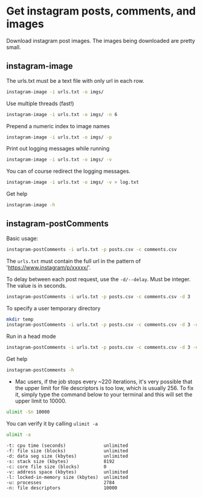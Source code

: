 # Get instagram posts, comments, and images

Download instagram post images. The images being downloaded are pretty small.

## instagram-image

The urls.txt must be a text file with only url in each row.

```bash
instagram-image -i urls.txt -o imgs/
```

Use multiple threads (fast!)

```bash
instagram-image -i urls.txt -o imgs/ -n 6
```

Prepend a numeric index to image names

```bash
instagram-image -i urls.txt -o imgs/ -p
```

Print out logging messages while running

```bash
instagram-image -i urls.txt -o imgs/ -v
```

You can of course redirect the logging messages.

```bash
instagram-image -i urls.txt -o imgs/ -v > log.txt
```

Get help

```bash
instagram-image -h
```

## instagram-postComments

Basic usage:

```bash
instagram-postComments -i urls.txt -p posts.csv -c comments.csv
```

The `urls.txt` must contain the full url in the pattern of 'https://www.instagram/p/xxxxx/'.

To delay between each post request, use the `-d/--delay`. Must be integer. The value is in seconds.

```bash
instagram-postComments -i urls.txt -p posts.csv -c comments.csv -d 3
```

To specify a user temporary directory

```bash
mkdir temp
instagram-postComments -i urls.txt -p posts.csv -c comments.csv -d 3 -u temp/
```

Run in a head mode

```bash
instagram-postComments -i urls.txt -p posts.csv -c comments.csv -d 3 -n
```

Get help

```bash
instagram-postComments -h
```

+ Mac users, if the job stops every ~220 iterations, it's very possible that the upper limit for file descriptors is too low, which is usually 256. To fix it, simply type the command below to your terminal and this will set the upper limit to 10000.

```bash
ulimit -Sn 10000
```

You can verify it by calling `ulimit -a`

```bash
ulimit -a
```

```
-t: cpu time (seconds)              unlimited
-f: file size (blocks)              unlimited
-d: data seg size (kbytes)          unlimited
-s: stack size (kbytes)             8192
-c: core file size (blocks)         0
-v: address space (kbytes)          unlimited
-l: locked-in-memory size (kbytes)  unlimited
-u: processes                       2784
-n: file descriptors                10000
```